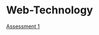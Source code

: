 # Web-Technology

[Assessment 1](https://github.com/kshitizbca076/Web-Technology/tree/main/Assessment%201)
